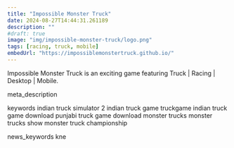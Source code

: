 ```yaml
---
title: "Impossible Monster Truck"
date: 2024-08-27T14:44:31.261189
description: ""
#draft: true
image: "img/impossible-monster-truck/logo.png"
tags: [racing, truck, mobile]
embedUrl: "https://impossiblemonstertruck.github.io/"
---
```


Impossible Monster Truck is an exciting game featuring Truck | Racing | Desktop | Mobile.

meta_description



keywords
indian truck simulator 2 indian truck game truckgame indian truck game download punjabi truck game download monster trucks monster trucks show monster truck championship


news_keywords
kne
